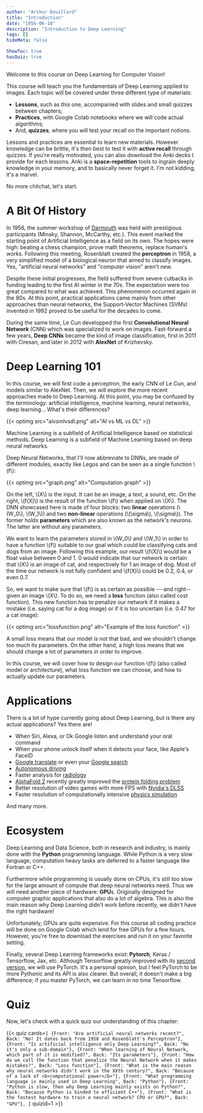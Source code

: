 ```yaml
---
author: "Arthur Douillard"
title: "Introduction"
date: "1956-06-18"
description: "Introduction to Deep Learning"
tags: []
hideMeta: false

ShowToc: true
hasQuiz: true
---
```


Welcome to this course on Deep Learning for Computer Vision!

This course will teach you the fundamentals of Deep Learning applied to images. Each topic
will be covered under three different type of materials:

- **Lessons**, such as this one, accompanied with slides and small quizzes between chapters;
- **Practices**, with Google Colab notebooks where we will code actual algorithms;
- And, **quizzes**, where you will test your recall on the important notions.

Lessons and practices are essential to learn new materials. However knowledge can
be brittle, it's then best to test it with **active recall** through quizzes. If you're
really motivated, you can also download the Anki decks I provide for each lessons.
Anki is a **space-repetition** tools to ingrain deeply knowledge in your memory, and
to basically never forget it. I'm not kidding, it's a marvel.

No more chitchat, let's start.

# A Bit Of History

In 1956, the summer workshop of [Darmouth](https://en.wikipedia.org/wiki/Dartmouth_workshop) was held with
prestigious participants (Minsky, Shannon, McCarthy, etc.). This event marked the
starting point of Artificial Intelligence as a field on its own. The hopes were high: beating a chess champion, prove math theorems, replace human's works.
Following this meeting, Rosenblatt created the **perceptron** in 1958, a very simplified model of a biological neuron that aimed to classify images.
Yes, "artificial neural networks" and "computer vision" aren't new.

Despite these initial progresses, the field suffered from severe cutbacks in funding leading to the
first AI winter in the 70s. The expectation were too great compared to what was achieved. This phenomenon
occurred again in the 80s. At this point, practical applications came mainly from other approaches than
neural networks, the Support-Vector Machines (SVMs) invented in 1992 proved to be useful for the decades to come.

During the same time, Le Cun developped the first **Convolutional Neural Network** (CNN) which was specialized to
work on images. Fast-forward a few years, **Deep CNNs** became the kind of image classification, first in 2011 with Ciresan,
and later in 2012 with **AlexNet** of Krizhevsky.

# Deep Learning 101

In this course, we will first code a perceptron, the early CNN of Le Cun, and models similar to AlexNet.
Then, we will explore the more recent approaches made to Deep Learning. At this point, you may be confused by the terminology:
artificial intelligence, machine learning, neural networks, deep learning... What's their differences?

{{< optimg src="aivsmlvsdl.png" alt="AI vs ML vs DL" >}}


Machine Learning is a subfield of Artificial Intelligence based on statistical methods. Deep Learning is a subfield of Machine Learning based on deep neural networks.

Deep Neural Networks, that I'll now abbreviate to DNNs, are made of different modules, exactly like Legos and can be seen as a single function \\(f\\):

{{< optimg src="graph.png" alt="Computation graph" >}}


On the left, \\(X\\) is the input. It can be an image, a text, a sound, etc. On the
right, \\(f(X)\\) is the result of the function \\(f\\) when applied on \\(X\\).
The DNN showcased here is made of four blocks: two **linear** operations
(\\(W_0\\), \\(W_1\\)) and two **non-linear** operations (\\(\sigma\\), \\(\sigma\\)).
The former holds **parameters** which are also known as the network's neurons. The latter
are without any parameters.

We want to learn the parameters stored in \\(W_0\\) and \\(W_1\\) in order to have
a function \\(f\\) suitable to our goal which could be classifying cats and dogs from an image.
Following this example, our result \\(f(X)\\) would be a float value between 0 and 1. 0 would indicate
that our network is certain that \\(X\\) is an image of cat, and respectively for 1 an image of dog.
Most of the time our network is not fully confident and \\(f(X)\\) could be 0.2, 0.4, or even 0.7.

So, we want to make sure that \\(f\\) is as certain as possible ---and right-- given an image \\(X\\).
To do so, we need a **loss** function (also called cost function). This new function
has to penalize our network if it makes a mistake (i.e. saying cat for a dog image) or if it is
too uncertain (i.e. 0.47 for a cat image):

{{< optimg src="lossfunction.png" alt="Example of the loss function" >}}

A small loss means that our model is not that bad, and we shouldn't change too much
its parameters. On the other hand, a high loss means that we should change a lot of
parameters in order to improve.

In this course, we will cover how to design our function \\(f\\) (also called model or architecture), what loss function
we can choose, and how to actually update our parameters.

# Applications

There is a lot of hype currently going about Deep Learning, but is there any actual
applications? Yes there are!

- When Siri, Alexa, or Ok Google listen and understand your oral command
- When your phone unlock itself when it detects your face, like Apple's FaceID
- [Google translate](https://ai.googleblog.com/2020/06/recent-advances-in-google-translate.html) or even your [Google search](https://blog.google/products/search/search-language-understanding-bert/)
- [Autonomous driving](https://www.youtube.com/watch?v=hx7BXih7zx8)
- Faster analysis for [radiology](https://www.sciencedirect.com/science/article/pii/S0720048X19300919)
- [AlphaFold 2](https://deepmind.com/blog/article/alphafold-a-solution-to-a-50-year-old-grand-challenge-in-biology) recently greatly improved the [protein folding problem](https://rootsofprogress.org/alphafold-protein-folding-explainer)
- Better resolution of video games with more FPS with [Nvidia's DLSS](https://www.nvidia.com/fr-fr/geforce/technologies/dlss/)
- Faster resolution of computationally intensive [physics simulation](https://arxiv.org/abs/1910.07291)

And many more.

# Ecosystem

Deep Learning and Data Science, both in research and industry, is mainly done
with the **Python** programming language. While Python is a very slow language,
computation heavy tasks are deferred to a faster language like Fortran or C++.

Furthermore while programming is usually done on CPUs, it's still too slow
for the large amount of compute that deep neural networks need. Thus we will need
another piece of hardware: **GPU**s. Originally designed for computer graphic applications
that also do a lot of algebra. This is also the main reason why Deep Learning didn't
work before recently, we didn't have the right hardware!

Unfortunately, GPUs are quite expensive. For this course all coding practice will
be done on Google Colab which lend for free GPUs for a few hours. However, you're free
to download the exercises and run it on your favorite setting.

Finally, several Deep Learning frameworks exist: **Pytorch**, Keras / Tensorflow, Jax, etc.
Although Tensorflow greatly improved with its [second version](https://www.tensorflow.org/guide/effective_tf2),
we will use PyTorch. It's a personal opinion, but I feel PyTorch to be more Pythonic and
its API is also clearer. But overall, it doesn't make a big difference; if you master PyTorch,
we can learn in no time Tensorflow.

# Quiz

Now, let's check with a quick quiz our understanding of this chapter:

{{< quiz cards=`[
    {Front: "Are artificial neural networks recent?", Back: "No! It dates back from 1958 and Rosenblatt's Perceptron"},
    {Front: "Is artificial intelligence only Deep Learning?", Back: "No it's only a sub-domain"},
    {Front: "When learning of Neural Network, which part of it is modified?", Back: "Its parameters"},
    {Front: "How do we call the function that penalize the Neural Network when it makes mistakes?", Back: "Loss function"},
    {Front: "What is the main reason why neural networks didn't work in the XXth century?", Back: "Because of a lack of <b>computational power</b>"},
    {Front: "What programming language is mainly used in Deep Learning", Back: "Python"},
    {Front: "Python is slow, then why Deep Learning mainly exists on Python?", Back: "Because Python is binded to efficient C++"},
    {Front: "What is the fastest hardware to train a neural network? CPU or GPU?", Back: "GPU"},
]` quizid=1 >}}
